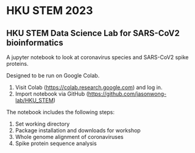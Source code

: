 # HKU STEM 2023
## HKU STEM Data Science Lab for SARS-CoV2 bioinformatics

A jupyter notebook to look at coronavirus species and SARS-CoV2 spike proteins.

Designed to be run on Google Colab.

1. Visit Colab (https://colab.research.google.com) and log in.
2. Import notebook via GitHub (https://github.com/jasonwong-lab/HKU_STEM)

The notebook includes the following steps:
1. Set working directory
2. Package installation and downloads for workshop
3. Whole genome alignment of coronaviruses
4. Spike protein sequence analysis
